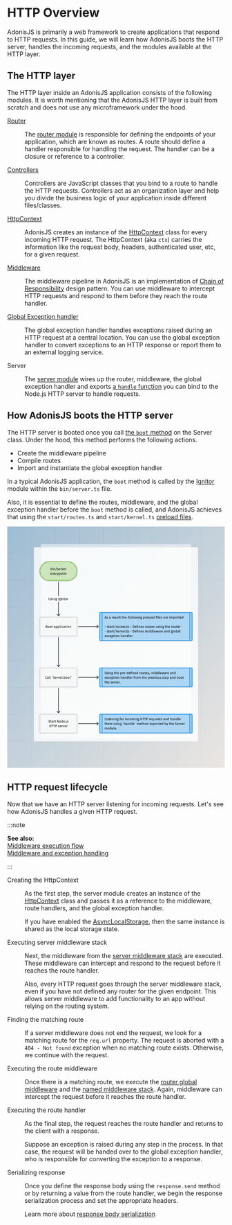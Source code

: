 # HTTP Overview

AdonisJS is primarily a web framework to create applications that respond to HTTP requests. In this guide, we will learn how AdonisJS boots the HTTP server, handles the incoming requests, and the modules available at the HTTP layer.

## The HTTP layer
The HTTP layer inside an AdonisJS application consists of the following modules. It is worth mentioning that the AdonisJS HTTP layer is built from scratch and does not use any microframework under the hood.


<dl>

<dt>

[Router](../basics/routing.md)

</dt>

<dd>

The [router module](https://github.com/adonisjs/http-server/blob/main/src/router/main.ts) is responsible for defining the endpoints of your application, which are known as routes. A route should define a handler responsible for handling the request. The handler can be a closure or reference to a controller.

</dd>

<dt>

[Controllers](../basics/controllers.md)

</dt>

<dd>

Controllers are JavaScript classes that you bind to a route to handle the HTTP requests. Controllers act as an organization layer and help you divide the business logic of your application inside different files/classes.

</dd>

<dt>

[HttpContext](http_context.md)

</dt>


<dd>

AdonisJS creates an instance of the [HttpContext](https://github.com/adonisjs/http-server/blob/main/src/http_context/main.ts) class for every incoming HTTP request. The HttpContext (aka `ctx`) carries the information like the request body, headers, authenticated user, etc, for a given request.

</dd>

<dt>

[Middleware](../basics/middleware.md)

</dt>

<dd>

The middleware pipeline in AdonisJS is an implementation of [Chain of Responsibility](https://refactoring.guru/design-patterns/chain-of-responsibility) design pattern. You can use middleware to intercept HTTP requests and respond to them before they reach the route handler.

</dd>

<dt>

[Global Exception handler](../basics/exception_handling.md)

</dt>

<dd>

The global exception handler handles exceptions raised during an HTTP request at a central location. You can use the global exception handler to convert exceptions to an HTTP response or report them to an external logging service.

</dd>

<dt>

Server

</dt>

<dd>

The [server module](https://github.com/adonisjs/http-server/blob/main/src/server/main.ts) wires up the router, middleware, the global exception handler and exports [a `handle` function](https://github.com/adonisjs/http-server/blob/main/src/server/main.ts#L330) you can bind to the Node.js HTTP server to handle requests.

</dd>

</dl>

## How AdonisJS boots the HTTP server
The HTTP server is booted once you call [the `boot` method](https://github.com/adonisjs/http-server/blob/main/src/server/main.ts#L252) on the Server class. Under the hood, this method performs the following actions.

- Create the middleware pipeline
- Compile routes
- Import and instantiate the global exception handler

In a typical AdonisJS application, the `boot` method is called by the [Ignitor](https://github.com/adonisjs/core/blob/main/src/ignitor/http.ts) module within the `bin/server.ts` file.

Also, it is essential to define the routes, middleware, and the global exception handler before the `boot` method is called, and AdonisJS achieves that using the `start/routes.ts` and `start/kernel.ts` [preload files](rc_file#preloads).

![](server_boot_lifecycle.png)

## HTTP request lifecycle
Now that we have an HTTP server listening for incoming requests. Let's see how AdonisJS handles a given HTTP request.

:::note

**See also:**\
[Middleware execution flow](../basics/middleware.md#middleware-execution-flow)\
[Middleware and exception handling](../basics/middleware.md#middleware-and-exception-handling)

:::


<dl>

<dt> Creating the HttpContext </dt>


<dd>

As the first step, the server module creates an instance of the [HttpContext](http_context.md) class and passes it as a reference to the middleware, route handlers, and the global exception handler.

If you have enabled the [AsyncLocalStorage](async_local_storage.md#usage), then the same instance is 
shared as the local storage state.

</dd>

<dt> Executing server middleware stack </dt>

<dd>

Next, the middleware from the [server middleware stack](../basics/middleware.md#server-middleware-stack) are executed. These middleware can intercept and respond to the request before it reaches the route handler.

Also, every HTTP request goes through the server middleware stack, even if you have not defined any router for the given endpoint. This allows server middleware to add functionality to an app without relying on the routing system.

</dd>

<dt> Finding the matching route </dt>

<dd>

If a server middleware does not end the request, we look for a matching route for the `req.url` property. The request is aborted with a `404 - Not found` exception when no matching route exists. Otherwise, we continue with the request.

</dd>

<dt> Executing the route middleware </dt>

<dd>

Once there is a matching route, we execute the [router global middleware](../basics/middleware.md#router-middleware-stack) and the [named middleware stack](../basics/middleware.md#named-middleware-collection). Again, middleware can intercept the request before it reaches the route handler.

</dd>

<dt> Executing the route handler </dt>

<dd>

As the final step, the request reaches the route handler and returns to the client with a response.

Suppose an exception is raised during any step in the process. In that case, the request will be handed over to the global exception handler, who is responsible for converting the exception to a response.

</dd>

<dt> Serializing response </dt>

<dd>

Once you define the response body using the `response.send` method or by returning a value from the route handler, we begin the response serialization process and set the appropriate headers.

Learn more about [response body serialization](../basics/response.md#response-body-serialization)

</dd>

</dl>
